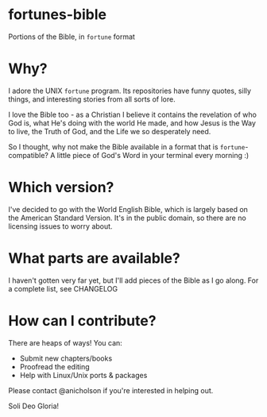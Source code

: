 # fortunes-bible
Portions of the Bible, in `fortune` format

# Why?

I adore the UNIX `fortune` program. Its repositories have funny quotes, silly things,
and interesting stories from all sorts of lore.

I love the Bible too - as a Christian I believe it contains the revelation of who God is,
what He's doing with the world He made, and how Jesus is the Way to live, the Truth of God, and the Life
we so desperately need.

So I thought, why not make the Bible available in a format that is `fortune`-compatible? A little piece
of God's Word in your terminal every morning :)

# Which version?

I've decided to go with the World English Bible, which is largely based on the American Standard Version.
It's in the public domain, so there are no licensing issues to worry about.

# What parts are available?

I haven't gotten very far yet, but I'll add pieces of the Bible as I go along. For a complete list, see CHANGELOG

# How can I contribute?

There are heaps of ways! You can:

* Submit new chapters/books
* Proofread the editing
* Help with Linux/Unix ports & packages

Please contact @anicholson if you're interested in helping out.

Soli Deo Gloria!
